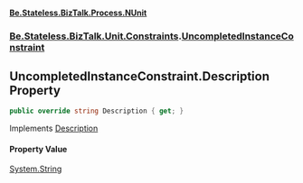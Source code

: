 #### [Be.Stateless.BizTalk.Process.NUnit](README.md 'README')
### [Be.Stateless.BizTalk.Unit.Constraints](Be.Stateless.BizTalk.Unit.Constraints.md 'Be.Stateless.BizTalk.Unit.Constraints').[UncompletedInstanceConstraint](UncompletedInstanceConstraint.md 'Be.Stateless.BizTalk.Unit.Constraints.UncompletedInstanceConstraint')

## UncompletedInstanceConstraint.Description Property

```csharp
public override string Description { get; }
```

Implements [Description](https://docs.microsoft.com/en-us/dotnet/api/NUnit.Framework.Constraints.IConstraint.Description 'NUnit.Framework.Constraints.IConstraint.Description')

#### Property Value
[System.String](https://docs.microsoft.com/en-us/dotnet/api/System.String 'System.String')